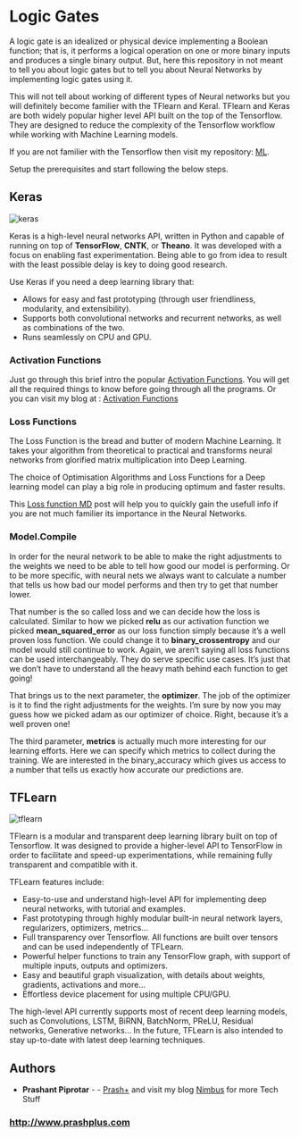 # Logic Gates

A logic gate is an idealized or physical device implementing a Boolean function; that is, it performs a logical operation on one or more binary inputs and produces a single binary output.
But, here this repository in not meant to tell you about logic gates but to tell you about Neural Networks by implementing logic gates using it.

This will not tell about working of different types of Neural networks but you will definitely become familier with the TFlearn and Keral. TFlearn and Keras are both widely popular higher level API built on the top of the Tensorflow. They are designed to reduce the complexity of the Tensorflow workflow while working with Machine Learning models.

If you are not familier with the Tensorflow then visit my repository: [ML](https://github.com/prashplus/ML).

Setup the prerequisites and start following the below steps.



## Keras

![keras](https://s3.amazonaws.com/keras.io/img/keras-logo-2018-large-1200.png)

Keras is a high-level neural networks API, written in Python and capable of running on top of **TensorFlow**, **CNTK**, or **Theano**. It was developed with a focus on enabling fast experimentation. Being able to go from idea to result with the least possible delay is key to doing good research.

Use Keras if you need a deep learning library that:

* Allows for easy and fast prototyping (through user friendliness, modularity, and extensibility).
* Supports both convolutional networks and recurrent networks, as well as combinations of the two.
* Runs seamlessly on CPU and GPU.

### Activation Functions

Just go through this brief intro the popular [Activation Functions](https://github.com/prashplus/Logic-Gates/blob/master/ACTIVATION.md). You will get all the required things to know before going through all the programs.
Or you can visit my blog at : [Activation Functions](http://prashplus.blogspot.com/2018/07/activation-functions-neural-networks.html)

### Loss Functions

The Loss Function is the bread and butter of modern Machine Learning. It takes your algorithm from theoretical to practical and transforms neural networks from glorified matrix multiplication into Deep Learning.

The choice of Optimisation Algorithms and Loss Functions for a Deep learning model can play a big role in producing optimum and faster results.

This [Loss function MD](https://github.com/prashplus/Logic-Gates/blob/master/LOSS.md) post will help you to quickly gain the usefull info if you are not much familier its importance in the Neural Networks.

### Model.Compile

In order for the neural network to be able to make the right adjustments to the weights we need to be able to tell how good our model is performing. Or to be more specific, with neural nets we always want to calculate a number that tells us how bad our model performs and then try to get that number lower.

That number is the so called loss and we can decide how the loss is calculated. Similar to how we picked **relu** as our activation function we picked **mean_squared_error** as our loss function simply because it’s a well proven loss function. We could change it to **binary_crossentropy** and our model would still continue to work. Again, we aren’t saying all loss functions can be used interchangeably. They do serve specific use cases. It’s just that we don’t have to understand all the heavy math behind each function to get going!

That brings us to the next parameter, the **optimizer**. The job of the optimizer is it to find the right adjustments for the weights. I’m sure by now you may guess how we picked adam as our optimizer of choice. Right, because it’s a well proven one!

The third parameter, **metrics** is actually much more interesting for our learning efforts. Here we can specify which metrics to collect during the training. We are interested in the binary_accuracy which gives us access to a number that tells us exactly how accurate our predictions are.


## TFLearn

![tflearn](https://avatars1.githubusercontent.com/u/16848261?s=280&v=4)

TFlearn is a modular and transparent deep learning library built on top of Tensorflow. It was designed to provide a higher-level API to TensorFlow in order to facilitate and speed-up experimentations, while remaining fully transparent and compatible with it.

TFLearn features include:

* Easy-to-use and understand high-level API for implementing deep neural networks, with tutorial and examples.
* Fast prototyping through highly modular built-in neural network layers, regularizers, optimizers, metrics...
* Full transparency over Tensorflow. All functions are built over tensors and can be used independently of TFLearn.
* Powerful helper functions to train any TensorFlow graph, with support of multiple inputs, outputs and optimizers.
* Easy and beautiful graph visualization, with details about weights, gradients, activations and more...
* Effortless device placement for using multiple CPU/GPU.

The high-level API currently supports most of recent deep learning models, such as Convolutions, LSTM, BiRNN, BatchNorm, PReLU, Residual networks, Generative networks... In the future, TFLearn is also intended to stay up-to-date with latest deep learning techniques.

## Authors

* **Prashant Piprotar** - - [Prash+](https://github.com/prashplus)
and visit my blog [Nimbus](http://prashplus.blogspot.com) for more Tech Stuff
### http://www.prashplus.com